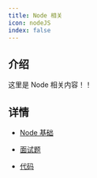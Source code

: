 ```yaml
---
title: Node 相关
icon: nodeJS
index: false
---
```


## 介绍

这里是 Node 相关内容！！

## 详情

-   [Node 基础](Basic.md)

-   [面试题](Job.md)

-   [代码](Code.md)
